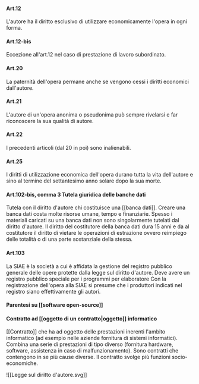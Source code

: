 #### Art.12
L'autore ha il diritto esclusivo di utilizzare economicamente l'opera in ogni forma.
#### Art.12-bis
Eccezione all'art.12 nel caso di prestazione di lavoro subordinato.
#### Art.20
La paternità dell'opera permane anche se vengono cessi i diritti economici dall'autore.
#### Art.21
L'autore di un'opera anonima o pseudonima può sempre rivelarsi e far riconoscere la sua qualità di autore.
#### Art.22
I precedenti articoli (dal 20 in poi) sono inalienabili.
#### Art.25
I diritti di utilizzazione economica dell'opera durano tutta la vita dell'autore e sino al termine del settantesimo anno solare dopo la sua morte.
#### Art.102-bis, comma 3 Tutela giuridica delle banche dati
Tutela con il diritto d'autore chi costituisce una [[banca dati]]. Creare una banca dati costa molte risorse umane, tempo e finanziarie. Spesso i materiali caricati su una banca dati non sono singolarmente tutelati dal diritto d'autore. Il diritto del costitutore della banca dati dura 15 anni e da al costitutore il diritto di vietare le operazioni di estrazione ovvero reimpiego delle totalità o di una parte sostanziale della stessa. 
#### Art.103
La SIAE è la società a cui è affidata la gestione del registro pubblico generale delle opere protette dalla legge sul diritto d'autore.
Deve avere un registro pubblico speciale per i programmi per elaboratore
Con la registrazione dell'opera alla SIAE si presume che i produttori indicati nel registro siano effettivamente gli autori.
#### Parentesi su [[software open-source]]
#### Contratto ad [[oggetto di un contratto|oggetto]] informatico
[[Contratto]] che ha ad oggetto delle prestazioni inerenti l'ambito informatico (ad esempio nelle aziende fornitura di sistemi informatici). Combina una serie di prestazioni di tipo diverso (fornitura hardware, software, assistenza in caso di malfunzionamento).
Sono contratti che contengono in se più cause diverse. Il contratto svolge più funzioni socio-economiche.

![[Legge sul diritto d'autore.svg]]